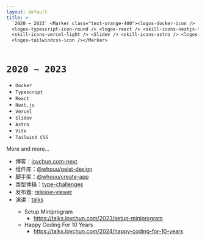```yaml
---
layout: default
title: >-
  `2020 ~ 2023` <Marker class="text-orange-400"><logos-docker-icon />
  <logos-typescript-icon-round /> <logos-react /> <skill-icons-nextjs-light />
  <skill-icons-vercel-light /> <Slidev /> <skill-icons-astro /> <logos-vitejs />
  <logos-tailwindcss-icon /></Marker>
---
```


# `2020 ~ 2023` <Marker class="text-orange-400"><logos-docker-icon /> <logos-typescript-icon-round /> <logos-react /> <skill-icons-nextjs-light /> <skill-icons-vercel-light /> <Slidev /> <skill-icons-astro /> <logos-vitejs /> <logos-tailwindcss-icon /></Marker>

<div class="grid grid-cols-2 gap-x-4">

<div>

<v-clicks>

- `Docker`
- `Typescript`
- `React`
- `Next.js`
- `Vercel`
- `Slidev`
- `Astro`
- `Vite`
- `Tailwind CSS`

</v-clicks>

</div>

<div class="-mt-4 -ml-30">

<v-click>

More and more...

- <skill-icons-astro /> 博客：[lovchun.com-next](https://github.com/PassionZale/lovchun.com-next)
- <logos-vue /> 组件库：[@whouu/geist-design](https://github.com/PassionZale/geist-design)
- <logos-npm-icon /> 脚手架：[@whouu/create-app](https://github.com/PassionZale/create-app)
- <logos-typescript-icon-round /> 类型体操：[type-challenges](https://github.com/PassionZale/type-challenges)
- <skill-icons-nextjs-light /> 发布器: [release-viewer](https://github.com/PassionZale/release-viewer)
- <Slidev /> 演讲：[talks](https://github.com/PassionZale/talks)
  - Setup Miniprogram
    - https://talks.lovchun.com/2023/setup-miniprogram
  - Happy Coding For 10 Years
    - https://talks.lovchun.com/2024/happy-coding-for-10-years

</v-click>

</div>

</div>

<!--
Docker Typescript React Next.js Vercel Slidev Astro Vite TailwindCSS

我接触了超多的技术栈，并用他们写了很多好玩的东西

基于 Astro 的博客 lovchun.com-next
基于 Vue3 的组件库 geist-design
基于 Nodejs 的脚手架 create-app
TS 类型体操
基于 Nextjs 的发布器 release-viewer
基于 Slidev 的 talks
-->
